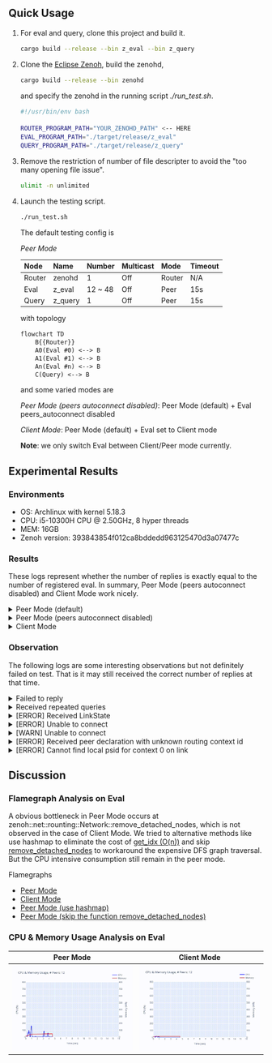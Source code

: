 ## Quick Usage

1. For eval and query, clone this project and build it.

    ```bash
    cargo build --release --bin z_eval --bin z_query
    ```

2. Clone the [Eclipse Zenoh](https://github.com/eclipse-zenoh/zenoh), build the zenohd,
    ```bash
    cargo build --release --bin zenohd
    ```
    and specify the zenohd in the running script _./run_test.sh_.

    ```bash
    #!/usr/bin/env bash

    ROUTER_PROGRAM_PATH="YOUR_ZENOHD_PATH" <-- HERE
    EVAL_PROGRAM_PATH="./target/release/z_eval"
    QUERY_PROGRAM_PATH="./target/release/z_query"
    ```

3. Remove the restriction of number of file descripter to avoid the "too many opening file issue".

    ```bash
    ulimit -n unlimited
    ```

4. Launch the testing script.

    ```bash
    ./run_test.sh
    ```

    The default testing config is

    _Peer Mode_

    | Node   | Name    | Number  | Multicast | Mode   | Timeout |
    | -      | -       | -       | -         | -      | -       |
    | Router | zenohd  | 1       | Off       | Router | N/A     |
    | Eval   | z_eval  | 12 ~ 48 | Off       | Peer   | 15s     |
    | Query  | z_query | 1       | Off       | Peer   | 15s     |

    with topology

    ```mermaid
    flowchart TD
        B{{Router}}
        A0(Eval #0) <--> B
        A1(Eval #1) <--> B
        An(Eval #n) <--> B
        C(Query) <--> B
    ```

    and some varied modes are

    _Peer Mode (peers autoconnect disabled)_: Peer Mode (default) + Eval peers_autoconnect disabled

    _Client Mode_: Peer Mode (default) + Eval set to Client mode

    **Note**: we only switch Eval between Client/Peer mode currently.

## Experimental Results

### Environments

* OS: Archlinux with kernel 5.18.3
* CPU: i5-10300H CPU @ 2.50GHz, 8 hyper threads
* MEM: 16GB
* Zenoh version: 393843854f012ca8bddedd963125470d3a07477c

### Results

These logs represent whether the number of replies is exactly equal to the number of registered eval.
In summary, Peer Mode (peers autoconnect disabled) and Client Mode work nicely.

<details>
<summary>Peer Mode (default)</summary>

```bash
Testing 12 peers ... failed.
Testing 13 peers ... passed.
Testing 14 peers ... passed.
Testing 15 peers ... passed.
Testing 16 peers ... failed.
Testing 17 peers ... passed.
Testing 18 peers ... failed.
Testing 19 peers ... failed.
Testing 20 peers ... failed.
Testing 21 peers ... passed.
Testing 22 peers ... passed.
Testing 23 peers ... passed.
Testing 24 peers ... failed.
Testing 25 peers ... failed.
Testing 26 peers ... passed.
Testing 27 peers ... failed.
Testing 28 peers ... failed.
Testing 29 peers ... failed.
Testing 30 peers ... failed.
Testing 31 peers ... failed.
Testing 32 peers ... failed.
Testing 33 peers ... failed.
Testing 34 peers ... failed.
Testing 35 peers ... failed.
Testing 36 peers ... failed.
Testing 37 peers ... failed.
Testing 38 peers ... failed.
Testing 39 peers ... failed.
Testing 40 peers ... failed.
Testing 41 peers ... failed.
Testing 42 peers ... failed.
Testing 43 peers ... failed.
Testing 44 peers ... failed.
Testing 45 peers ... failed.
Testing 46 peers ... failed.
Testing 47 peers ... failed.
Testing 48 peers ... failed.
```

</details>


<details>
<summary>Peer Mode (peers autoconnect disabled)</summary>

```bash
Testing 12 peers ... passed.
Testing 13 peers ... passed.
Testing 14 peers ... passed.
Testing 15 peers ... passed.
Testing 16 peers ... passed.
Testing 17 peers ... passed.
Testing 18 peers ... passed.
Testing 19 peers ... passed.
Testing 20 peers ... passed.
Testing 21 peers ... passed.
Testing 22 peers ... passed.
Testing 23 peers ... passed.
Testing 24 peers ... passed.
Testing 25 peers ... passed.
Testing 26 peers ... passed.
Testing 27 peers ... passed.
Testing 28 peers ... passed.
Testing 29 peers ... passed.
Testing 30 peers ... passed.
Testing 31 peers ... passed.
Testing 32 peers ... passed.
Testing 33 peers ... passed.
Testing 34 peers ... passed.
Testing 35 peers ... passed.
Testing 36 peers ... passed.
Testing 37 peers ... passed.
Testing 38 peers ... passed.
Testing 39 peers ... passed.
Testing 40 peers ... passed.
Testing 41 peers ... passed.
Testing 42 peers ... passed.
Testing 43 peers ... passed.
Testing 44 peers ... passed.
Testing 45 peers ... passed.
Testing 46 peers ... passed.
Testing 47 peers ... passed.
Testing 48 peers ... passed.
```

</details>

<details>
<summary>Client Mode</summary>

```bash
Testing 12 peers ... passed.
Testing 13 peers ... passed.
Testing 14 peers ... passed.
Testing 15 peers ... passed.
Testing 16 peers ... passed.
Testing 17 peers ... passed.
Testing 18 peers ... passed.
Testing 19 peers ... passed.
Testing 20 peers ... passed.
Testing 21 peers ... passed.
Testing 22 peers ... passed.
Testing 23 peers ... passed.
Testing 24 peers ... passed.
Testing 25 peers ... passed.
Testing 26 peers ... passed.
Testing 27 peers ... passed.
Testing 28 peers ... passed.
Testing 29 peers ... passed.
Testing 30 peers ... passed.
Testing 31 peers ... passed.
Testing 32 peers ... passed.
Testing 33 peers ... passed.
Testing 34 peers ... passed.
Testing 35 peers ... passed.
Testing 36 peers ... passed.
Testing 37 peers ... passed.
Testing 38 peers ... passed.
Testing 39 peers ... passed.
Testing 40 peers ... passed.
Testing 41 peers ... passed.
Testing 42 peers ... passed.
Testing 43 peers ... passed.
Testing 44 peers ... passed.
Testing 45 peers ... passed.
Testing 46 peers ... passed.
Testing 47 peers ... passed.
Testing 48 peers ... passed.
```
</details>

### Observation

The following logs are some interesting observations but not definitely failed on test.
That is it may still received the correct number of replies at that time.

<details>
<summary>Failed to reply</summary>

```
[Eval] Peer #11 received query /key/*
[Eval] Peer #11 received query /key/*
[Eval] Peer #11 received query /key/*
[Eval] Peer #11 received query /key/*
[Eval] Peer #11 received query /key/*
[Eval] Peer #11 received query /key/*
[Eval] Peer #11 received query /key/*
[Eval] Peer #11 received query /key/*
[Eval] Peer #11 received query /key/*
[Eval] Ended.
```

</details>

<details>
<summary>Received repeated queries</summary>

```bash
[Eval] Peer #23 received query /key/*
[Eval] Peer #23 received query /key/*
[Eval] Peer #23 received query /key/*
[Eval] Peer #23 received query /key/*
[Eval] Peer #23 received query /key/*
...
[Eval] Peer #11 received query /key/*
[Eval] Peer #11 received query /key/*
[Eval] Peer #11 received query /key/*
[Eval] Peer #11 received query /key/*
[Eval] Peer #11 received query /key/*
...
[Query] Received reply 'Hi, I'm peer #12.' from '/key/12'
[Query] Received reply 'Hi, I'm peer #1.' from '/key/1'
[Query] Received reply 'Hi, I'm peer #28.' from '/key/28'
[Query] Received reply 'Hi, I'm peer #24.' from '/key/24'
[Query] Received reply 'Hi, I'm peer #26.' from '/key/26'
[Query] Received reply 'Hi, I'm peer #27.' from '/key/27'
[Query] Received reply 'Hi, I'm peer #30.' from '/key/30'
[Query] Received reply 'Hi, I'm peer #21.' from '/key/21'
```

</details>


<details>
<summary>[ERROR] Received LinkState</summary>

```bash
[2022-06-20T16:52:54Z ERROR zenoh::net::routing::network] [Peers network] Received LinkState from 0E85CB08CE8B42C4B5FC36663D5CDE24 with unknown link mapping 1
[2022-06-20T16:52:54Z ERROR zenoh::net::routing::network] Received LinkState from 0E85CB08CE8B42C4B5FC36663D5CDE24 with unknown node mapping 16
[2022-06-20T16:52:54Z ERROR zenoh::net::routing::network] Received LinkState from 0E85CB08CE8B42C4B5FC36663D5CDE24 with unknown node mapping 9
[2022-06-20T16:52:54Z ERROR zenoh::net::routing::network] Received LinkState from 0E85CB08CE8B42C4B5FC36663D5CDE24 with unknown node mapping 8
[2022-06-20T16:52:54Z ERROR zenoh::net::routing::network] Received LinkState from 0E85CB08CE8B42C4B5FC36663D5CDE24 with unknown node mapping 8
[2022-06-20T16:52:54Z ERROR zenoh::net::routing::network] Received LinkState from 0E85CB08CE8B42C4B5FC36663D5CDE24 with unknown node mapping 20
```

</details>

<details>
<summary>[ERROR] Unable to connect</summary>

```bash
[2022-06-20T17:54:52Z ERROR zenoh::net::runtime::orchestrator] Unable to connect to any of [EndPoint { locator: Locator { inner: "tcp/127.0.0.1:7447", metadata: None }, config: None }]!  at /home/circle/.cargo/git/checkouts/zenoh-cc237f2570fab813/ec5046d/zenoh/src/net/runtime/orchestrator.rs:110.
```

</details>


<details>
<summary>[WARN] Unable to connect</summary>

```bash
[2022-06-20T16:51:19Z WARN  zenoh::net::runtime::orchestrator] Unable to connect any locator of scouted peer 7D19737F43C946798942D06314DAF0D1 : [Locator { inner: "tcp/192.168.42.53:44673", metadata: None }]
[2022-06-20T16:51:19Z WARN  zenoh::net::runtime::orchestrator] Unable to connect any locator of scouted peer 7D19737F43C946798942D06314DAF0D1 : [Locator { inner: "tcp/192.168.42.53:44673", metadata: None }]
[2022-06-20T16:51:19Z WARN  zenoh::net::runtime::orchestrator] Unable to connect any locator of scouted peer 7D19737F43C946798942D06314DAF0D1 : [Locator { inner: "tcp/192.168.42.53:44673", metadata: None }]
[2022-06-20T16:51:19Z WARN  zenoh::net::runtime::orchestrator] Unable to connect any locator of scouted peer 7D19737F43C946798942D06314DAF0D1 : [Locator { inner: "tcp/192.168.42.53:44673", metadata: None }]
[2022-06-20T16:51:19Z WARN  zenoh::net::runtime::orchestrator] Unable to connect any locator of scouted peer 7D19737F43C946798942D06314DAF0D1 : [Locator { inner: "tcp/192.168.42.53:44673", metadata: None }]
[2022-06-20T16:51:19Z WARN  zenoh::net::runtime::orchestrator] Unable to connect any locator of scouted peer 7D19737F43C946798942D06314DAF0D1 : [Locator { inner: "tcp/192.168.42.53:44673", metadata: None }]
[2022-06-20T16:51:20Z WARN  zenoh::net::runtime::orchestrator] Unable to connect any locator of scouted peer 7D19737F43C946798942D06314DAF0D1 : []
[2022-06-20T16:51:20Z WARN  zenoh::net::runtime::orchestrator] Unable to connect any locator of scouted peer 7D19737F43C946798942D06314DAF0D1 : []
[2022-06-20T16:51:20Z WARN  zenoh::net::runtime::orchestrator] Unable to connect any locator of scouted peer 7D19737F43C946798942D06314DAF0D1 : []
[2022-06-20T16:51:20Z WARN  zenoh::net::runtime::orchestrator] Unable to connect any locator of scouted peer 7D19737F43C946798942D06314DAF0D1 : []
[2022-06-20T16:51:20Z WARN  zenoh::net::runtime::orchestrator] Unable to connect any locator of scouted peer 7D19737F43C946798942D06314DAF0D1 : []
[2022-06-20T16:51:20Z WARN  zenoh::net::runtime::orchestrator] Unable to connect any locator of scouted peer 7D19737F43C946798942D06314DAF0D1 : []
[2022-06-20T16:51:20Z WARN  zenoh::net::runtime::orchestrator] Unable to connect any locator of scouted peer 7D19737F43C946798942D06314DAF0D1 : []
```

</details>

<details>
<summary>[ERROR] Received peer declaration with unknown routing context id </summary>

```bash
[2022-07-04T15:01:52Z ERROR zenoh::net::routing::face] Received peer declaration with unknown routing context id 0
[2022-07-04T15:02:08Z ERROR zenoh::net::routing::face] Received peer declaration with unknown routing context id 0
[2022-07-04T15:02:15Z ERROR zenoh::net::routing::face] Received peer declaration with unknown routing context id 7
[2022-07-04T15:02:15Z ERROR zenoh::net::routing::face] Received peer declaration with unknown routing context id 11
[2022-07-04T15:02:15Z ERROR zenoh::net::routing::face] Received peer declaration with unknown routing context id 16
[2022-07-04T15:02:15Z ERROR zenoh::net::routing::face] Received peer declaration with unknown routing context id 24
[2022-07-04T15:02:15Z ERROR zenoh::net::routing::face] Received peer declaration with unknown routing context id 26
[2022-07-04T15:02:22Z ERROR zenoh::net::routing::face] Received peer declaration with unknown routing context id 0
[2022-07-04T15:02:23Z ERROR zenoh::net::routing::face] Received peer declaration with unknown routing context id 0
[2022-07-04T15:02:27Z ERROR zenoh::net::routing::face] Received peer declaration with unknown routing context id 0
[2022-07-04T15:02:30Z ERROR zenoh::net::routing::face] Received peer declaration with unknown routing context id 0
```

</details>

<details>
<summary>[ERROR] Cannot find local psid for context 0 on link </summary>

```bash
[2022-07-04T15:02:41Z ERROR zenoh::net::routing::network] Cannot find local psid for context 0 on link 32
[2022-07-04T15:02:41Z ERROR zenoh::net::routing::network] Cannot find local psid for context 0 on link 32
[2022-07-04T15:02:41Z ERROR zenoh::net::routing::network] Cannot find local psid for context 0 on link 32
[2022-07-04T15:02:41Z ERROR zenoh::net::routing::network] Cannot find local psid for context 0 on link 32
[2022-07-04T15:02:41Z ERROR zenoh::net::routing::network] Cannot find local psid for context 0 on link 32
```

</details>

## Discussion

### Flamegraph Analysis on Eval

A obvious bottleneck in Peer Mode occurs at zenoh::net::rounting::Network::remove_detached_nodes, which is not observed in the case of Client Mode.
We tried to alternative methods like use hashmap to eliminate the cost of [get_idx (O(n))](https://github.com/eclipse-zenoh/zenoh/blob/f733795d527f23757fe4ed6715443c904a40abb4/zenoh/src/net/routing/network.rs#L139-L143) and skip [remove_detached_nodes](https://github.com/eclipse-zenoh/zenoh/blob/f733795d527f23757fe4ed6715443c904a40abb4/zenoh/src/net/routing/network.rs#L618-L631) to workaround the expensive DFS graph traversal. But the CPU intensive consumption still remain in the peer mode.

Flamegraphs
* [Peer Mode](./analysis/flamegraph/peer.svg)
* [Client Mode](./analysis/flamegraph/client.svg)
* [Peer Mode (use hashmap)](./analysis/flamegraph/use-hashmap.svg)
* [Peer Mode (skip the function remove_detached_nodes)](./analysis/flamegraph/skip-remove-detached-nodes.svg)


### CPU & Memory Usage Analysis on Eval

| Peer Mode                           | Client Mode                           |
| -                                   | -                                     |
| ![](./analysis/usage/peer-mode.gif) | ![](./analysis/usage/client-mode.gif) |
